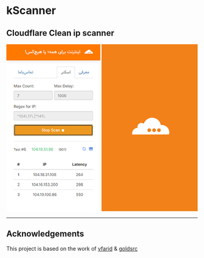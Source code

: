 # kScanner
## Cloudflare Clean ip scanner

![screenshot.jpg](screenshot.jpg)

---
## Acknowledgements

This project is based on the work of [vfarid](https://github.com/vfarid/cf-ip-scanner) & [goldsrc](https://github.com/goldsrc/cloudflare-scanner)